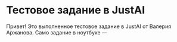 # Тестовое задание в JustAI
Привет! Это выполненное тестовое задание в JustAI от Валерия Аржанова.
Само задание в ноутбуке —
